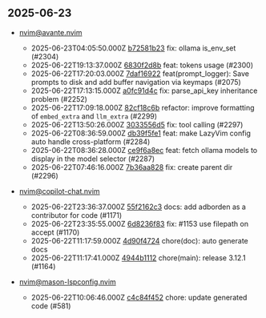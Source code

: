## 2025-06-23

* nvim@avante.nvim
  - 2025-06-23T04:05:50.000Z [b72581b23](https://github.com/yetone/avante.nvim/commit/b72581b23bbcbc6723a1af9658077f3bcda52f48) fix: ollama is_env_set (#2304)
  - 2025-06-22T19:13:37.000Z [6830f2d8b](https://github.com/yetone/avante.nvim/commit/6830f2d8b9986d5406f75fa14e725a9237456cd8) feat: tokens usage (#2300)
  - 2025-06-22T17:20:03.000Z [7daf16922](https://github.com/yetone/avante.nvim/commit/7daf169228e95272aaf49de19dd8c82734a89790) feat(prompt_logger): Save prompts to disk and add buffer navigation via keymaps (#2075)
  - 2025-06-22T17:13:15.000Z [a0fc91d4c](https://github.com/yetone/avante.nvim/commit/a0fc91d4c83750b0d3bf566fcbc76e1f82a826cf) fix: parse_api_key inheritance problem (#2252)
  - 2025-06-22T17:09:18.000Z [82cf18c6b](https://github.com/yetone/avante.nvim/commit/82cf18c6b929e6705b052ba221fbf474a9f49def) refactor: improve formatting of `embed_extra` and `llm_extra` (#2299)
  - 2025-06-22T13:50:26.000Z [3033556d5](https://github.com/yetone/avante.nvim/commit/3033556d5bd09e51ecc08bcc755ef6091c459b2a) fix: tool calling (#2297)
  - 2025-06-22T08:36:59.000Z [db39f5fe1](https://github.com/yetone/avante.nvim/commit/db39f5fe1b920fee493a76fb1f717d7c1c73ab6d) feat: make LazyVim config auto handle cross-platform (#2284)
  - 2025-06-22T08:36:28.000Z [ce9f6a8ec](https://github.com/yetone/avante.nvim/commit/ce9f6a8ec12b11935c40139b2bb88dfe5b3a57ff) feat: fetch ollama models to display in the model selector (#2287)
  - 2025-06-22T07:46:16.000Z [7b36aa828](https://github.com/yetone/avante.nvim/commit/7b36aa828b7f4337ab3583cf13f8ad89262df6af) fix: create parent dir (#2296)

* nvim@copilot-chat.nvim
  - 2025-06-22T23:36:37.000Z [55f2162c3](https://github.com/CopilotC-Nvim/CopilotChat.nvim/commit/55f2162c36901224e22ff8424fd60ecef670b8fc) docs: add adborden as a contributor for code (#1171)
  - 2025-06-22T23:35:55.000Z [6d8236f83](https://github.com/CopilotC-Nvim/CopilotChat.nvim/commit/6d8236f83353317de8819cbfac75f791574d6374) fix: #1153 use filepath on accept (#1170)
  - 2025-06-22T11:17:59.000Z [4d90f4724](https://github.com/CopilotC-Nvim/CopilotChat.nvim/commit/4d90f472489a60cb5585ccffac11ed666206a645) chore(doc): auto generate docs
  - 2025-06-22T11:17:41.000Z [4944b1112](https://github.com/CopilotC-Nvim/CopilotChat.nvim/commit/4944b11123ef7c8f9f6ddd0c85de5e4d20b45690) chore(main): release 3.12.1 (#1164)

* nvim@mason-lspconfig.nvim
  - 2025-06-22T10:06:46.000Z [c4c84f452](https://github.com/mason-org/mason-lspconfig.nvim/commit/c4c84f4521d62de595c0d0f718a9a40c1890c8ce) chore: update generated code (#581)